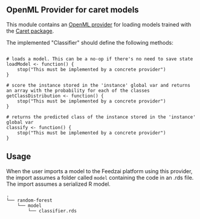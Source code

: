 OpenML Provider for caret models
------------------------------------------------------------

This module contains an [OpenML provider](https://github.com/feedzai/feedzai-openml) for loading models trained with the [Caret package](http://caret.r-forge.r-project.org/).

The implemented "Classifier" should define the following methods: 

```caret

# loads a model. This can be a no-op if there's no need to save state  
loadModel <- function() {
    stop("This must be implemented by a concrete provider")
}

# score the instance stored in the 'instance' global var and returns an array with the probability for each of the classes
getClassDistribution <- function() {
    stop("This must be implemented by a concrete provider")
}

# returns the predicted class of the instance stored in the 'instance' global var
classify <- function() {
    stop("This must be implemented by a concrete provider")
}
``` 

## Usage

When the user imports a model to the Feedzai platform using this provider, the import assumes a folder called ```model``` containing the code in an .rds file.
The import assumes a serialized R model.

    .
    └── random-forest
        └── model
            └── classifier.rds
